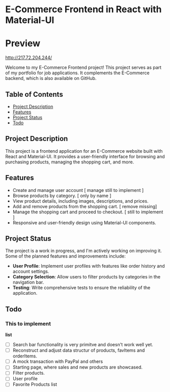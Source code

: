 # E-Commerce Frontend in React with Material-UI

# Preview
http://217.72.204.244/

Welcome to my E-Commerce Frontend project! This project serves as part of my portfolio for job applications. It complements the E-Commerce backend, which is also available on GitHub.

## Table of Contents
- [Project Description](#project-description)
- [Features](#features)
- [Project Status](#project-status)
- [Todo](#todo)

## Project Description

This project is a frontend application for an E-Commerce website built with React and Material-UI. It provides a user-friendly interface for browsing and purchasing products, managing the shopping cart, and more.

## Features
- Create and manage user account [ manage still to implement ]
- Browse products by category. [ only by name ]
- View product details, including images, descriptions, and prices.
- Add and remove products from the shopping cart. [ remove missing]
- Manage the shopping cart and proceed to checkout. [ still to implement ]
- Responsive and user-friendly design using Material-UI components.

## Project Status

The project is a work in progress, and I'm actively working on improving it. Some of the planned features and improvements include:

- **User Profile**: Implement user profiles with features like order history and account settings.
- **Category Selection**: Allow users to filter products by categories in the navigation bar.
- **Testing**: Write comprehensive tests to ensure the reliability of the application.

## Todo
### This to implement
**list**

- [ ] Search bar functionality is very primitve and doesn't work well yet.
- [ ] Reconstruct and adjust data structur of products, favItems and orderItems.
- [ ] A mock transaction with PayPal and others
- [ ] Starting page, where sales and new products are showcased.
- [ ] Filter products.
- [ ] User profile
- [ ] Favorite Products list
